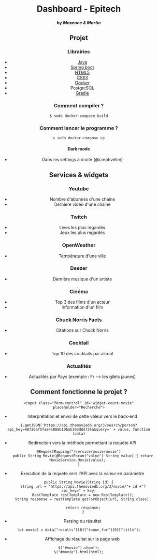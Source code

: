 <div align="center"><h1>Dashboard - Epitech</h1>

##### by Maxence & Martin

## Projet

### Librairies

- [Java](https://fr.wikipedia.org/wiki/Java_\(technique\))
- [Spring boot](https://spring.io/projects/spring-boot)
- [HTML5](https://fr.wikipedia.org/wiki/Hypertext_Markup_Language)
- [CSS3](https://fr.wikipedia.org/wiki/Hypertext_Markup_Language)
- [Docker](https://www.docker.com)
- [PostgreSQL](https://www.postgresql.org)
- [Gradle](https://gradle.org)


### Comment compiler ?

```
$ sudo docker-compose build
```

### Comment lancer le programme ?

```
$ sudo docker-compose up
```

#### Dark mode 

- Dans les settings à droite (@creativetim)

## Services & widgets

### Youtube 

- Nombre d'abonnés d'une chaîne
- Dernière vidéo d'une chaîne

### Twitch

- Lives les plus regardés
- Jeux les plus regardés

### OpenWeather

- Température d'une ville

### Deezer

- Dernière musique d'un artiste

### Cinéma

- Top 3 des films d'un acteur
- Information d'un film

### Chuck Norris Facts

- Citations sur Chuck Norris

### Cocktail

- Top 10 des cocktails par alcool


### Actualités

- Actualités par Pays (exemple : Fr --> les gilets jaunes)


## Comment fonctionne le projet ?

```
<input class="form-control" id="widget-count-movie" placeholder="Recherche">
```

- Interprétation et envoi de cette valeur vers le back-end

```
$.getJSON('https://api.themoviedb.org/3/search/person?api_key=48726af5faa4c886b10bab390ddd736a&query=' + value, function (data)
```

- Redirection vers la méthode permettant la requête API

```
@RequestMapping("/service/movie/movie")
    public String Movie(@RequestParam("value") String value) { return MovieService.Movie(value); 
}
```
- Execution de la requête vers l'API avec la valeur en paramètre

```
public String Movie(String id) {
	String url = "https://api.themoviedb.org/3/movie/"+ id +"?api_key=" + key;
	RestTemplate restTemplate = new RestTemplate();
	String response = restTemplate.getForObject(url, String.class);
	
	return response;
    }
```
- Parsing du résultat

```
let movie1 = data["results"][0]["known_for"][0]["title"];
```

- Affichage du résultat sur la page web
```
$("#movie").show();
$("#movie").html(html);
```
